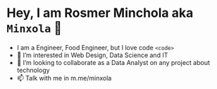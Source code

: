 # Hey, I am Rosmer Minchola aka `Minxola` 👋
- I am a Engineer, Food Engineer, but I love code `<code>`
- 👀 I’m interested in Web Design, Data Science and IT
- 💞️ I’m looking to collaborate as a Data Analyst on any project about technology
- 📫 Talk with me in m.me/minxola

<!---
minxola/minxola is a ✨ special ✨ repository because its `README.md` (this file) appears on your GitHub profile.
You can click the Preview link to take a look at your changes.
--->
